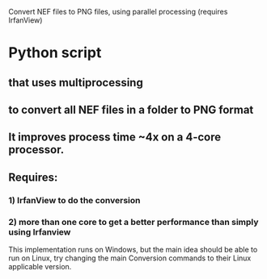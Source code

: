 Convert NEF files to PNG files, using parallel processing (requires IrfanView)

# Python script
## that uses multiprocessing 
## to convert all NEF files in a folder to PNG format

## It improves process time ~4x on a 4-core processor.

## Requires: 
### 1) IrfanView to do the conversion
### 2) more than one core to get a better performance than simply using Irfanview
 
This implementation runs on Windows, but the main idea should be able to run on Linux, try changing the main Conversion commands to their Linux applicable version.
